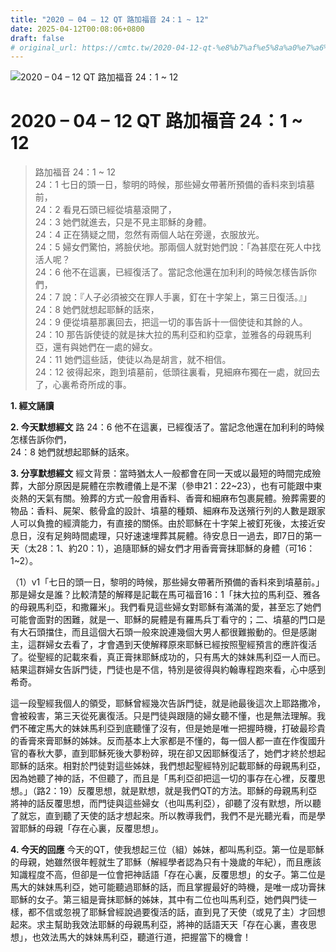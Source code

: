 ```yaml
---
title: "2020 – 04 – 12 QT 路加福音 24：1 ~ 12"
date: 2025-04-12T00:08:06+0800
draft: false
# original_url: https://cmtc.tw/2020-04-12-qt-%e8%b7%af%e5%8a%a0%e7%a6%8f%e9%9f%b3-24%ef%bc%9a1-12
---
```


![2020 – 04 – 12 QT 路加福音 24：1 ~ 12](/images/qt.jpg   "2020 – 04 – 12 QT 路加福音 24：1 ~ 12")

# 2020 – 04 – 12 QT 路加福音 24：1 ~ 12

> 路加福音 24：1 ~ 12  
> 24：1 七日的頭一日，黎明的時候，那些婦女帶著所預備的香料來到墳墓前，  
> 24：2 看見石頭已經從墳墓滾開了，  
> 24：3 她們就進去，只是不見主耶穌的身體。  
> 24：4 正在猜疑之間，忽然有兩個人站在旁邊，衣服放光。  
> 24：5 婦女們驚怕，將臉伏地。那兩個人就對她們說：「為甚麼在死人中找活人呢？  
> 24：6 他不在這裏，已經復活了。當記念他還在加利利的時候怎樣告訴你們，  
> 24：7 說：『人子必須被交在罪人手裏，釘在十字架上，第三日復活。』」  
> 24：8 她們就想起耶穌的話來，  
> 24：9 便從墳墓那裏回去，把這一切的事告訴十一個使徒和其餘的人。  
> 24：10 那告訴使徒的就是抹大拉的馬利亞和約亞拿，並雅各的母親馬利亞，還有與她們在一處的婦女。  
> 24：11 她們這些話，使徒以為是胡言，就不相信。  
> 24：12 彼得起來，跑到墳墓前，低頭往裏看，見細麻布獨在一處，就回去了，心裏希奇所成的事。

**1. 經文誦讀**

**2.  今天默想經文**
路 24：6 他不在這裏，已經復活了。當記念他還在加利利的時候怎樣告訴你們，  
24：8 她們就想起耶穌的話來。

**3. 分享默想經文**
經文背景：當時猶太人一般都會在同一天或以最短的時間完成殮葬，大部分原因是屍體在宗教禮儀上是不潔（參申21：22\~23），也有可能跟中東炎熱的天氣有關。殮葬的方式一般會用香料、香膏和細麻布包裹屍體。殮葬需要的物品：香料、屍架、骸骨盒的設計、墳墓的種類、細麻布及送殯行列的人數是跟家人可以負擔的經濟能力，有直接的關係。由於耶穌在十字架上被釘死後，太接近安息日，沒有足夠時間處理，只好速速埋葬其屍體。待安息日一過去，即7日的第一天（太28：1、約20：1），追隨耶穌的婦女們才用香膏膏抹耶穌的身體（可16：1\~2）。

（1）v1「七日的頭一日，黎明的時候，那些婦女帶著所預備的香料來到墳墓前。」那是婦女是誰？比較清楚的解釋是記載在馬可福音16：1「抹大拉的馬利亞、雅各的母親馬利亞，和撒羅米」。我們看見這些婦女對耶穌有滿滿的愛，甚至忘了她們可能會面對的困難，就是一、耶穌的屍體是有羅馬兵丁看守的；二、墳墓的門口是有大石頭擋住，而且這個大石頭一般來說連幾個大男人都很難搬動的。但是感謝主，這群婦女去看了，才會遇到天使解釋原來耶穌已經按照聖經預言的應許復活了。從聖經的記載來看，真正膏抹耶穌成功的，只有馬大的妹妹馬利亞一人而已。結果這群婦女告訴門徒，門徒也是不信，特別是彼得與約翰專程跑來看，心中感到希奇。

這一段聖經我個人的領受，耶穌曾經幾次告訴門徒，就是祂最後這次上耶路撒冷，會被殺害，第三天從死裏復活。只是門徒與跟隨的婦女聽不懂，也是無法理解。我們不確定馬大的妹妹馬利亞到底聽懂了沒有，但是她是唯一把握時機，打破最珍貴的香膏來膏耶穌的姊妹。反而基本上大家都是不懂的，每一個人都一直在作復國升官的春秋大夢，直到耶穌死後大夢粉碎，現在卻又因耶穌復活了，她們才終於想起耶穌的話來。相對於門徒對這些姊妹，我們想起聖經特別記載耶穌的母親馬利亞，因為她聽了神的話，不但聽了，而且是「馬利亞卻把這一切的事存在心裡，反覆思想。」（路2：19）反覆思想，就是默想，就是我們QT的方法。耶穌的母親馬利亞將神的話反覆思想，而門徒與這些婦女（也叫馬利亞），卻聽了沒有默想，所以聽了就忘，直到聽了天使的話才想起來。所以教導我們，我們不是光聽光看，而是學習耶穌的母親「存在心裏，反覆思想」。

**4. 今天的回應**
今天的QT，使我想起三位（組）姊妹，都叫馬利亞。第一位是耶穌的母親，她雖然很年輕就生了耶穌（解經學者認為只有十幾歲的年紀），而且應該知識程度不高，但卻是一位會把神話語「存在心裏，反覆思想」的女子。第二位是馬大的妹妹馬利亞，她可能聽過耶穌的話，而且掌握最好的時機，是唯一成功膏抹耶穌的女子。第三組是膏抹耶穌的姊妹，其中有二位也叫馬利亞，她們與門徒一樣，都不信或忽視了耶穌曾經說過要復活的話，直到見了天使（或見了主）才回想起來。求主幫助我效法耶穌的母親馬利亞，將神的話語天天「存在心裏，晝夜思想」，也效法馬大的妹妹馬利亞，聽道行道，把握當下的機會！
